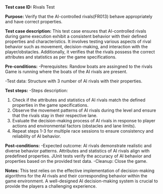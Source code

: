 **Test case ID:**
Rivals Test

**Purpose:**
Verify that the AI-controlled rivals(FR013) behave appropriately and have correct properties.

**Test case description:**
This test case ensures that AI-controlled rivals during game execution exhibit a consistent behavior with their defined properties and characteristics. It involves testing various aspects of rival behavior such as movement, decision-making, and interaction with the player/obstacles. Additionally, it verifies that the rivals possess the correct attributes and statistics as per the game specifications.

**Pre-conditions:**
-Prerequisites:
Randow boats are assingned to the rivals
Game is running where the boats of the AI rivals are present.

-Test data: 
Structure with 3 number of AI rivals with their properties.

**Test steps:**
-Steps description:
1. Check if the attributes and statistics of AI rivals match the defined properties in the game specifications.
2. Observe the movement patterns of AI rivals during the level and ensure that the rivals stay in their respective lane.
3. Evaluate the decision-making process of AI rivals in response to player actions and environmental factors (obstacles and lane limits).
4. Repeat steps 1-3 for multiple race sessions to ensure consistency and reliability of AI behavior.

**Post-conditions:**
-Expected outcome:
AI rivals demonstrate realistic and diverse behavior patterns.
Attributes and statistics of AI rivals align with predefined properties.
JUnit tests verify the accuracy of AI behavior and properties based on the provided test data.
-Cleanup:
Close the game.

**Notes:**
This test relies on the effective implementation of decision-making algorithms for the AI rivals and their corresponding behavior within the game environment. A well-designed AI decision-making system is crucial to provide the players a challenging experience.

